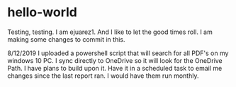# hello-world
Testing, testing.
I am ejuarez1. And I like to let the good times roll. 
I am making some changes to commit in this.

8/12/2019
I uploaded a powershell script that will search for all PDF's on my windows 10 PC. I sync directly to OneDrive so it will look for the OneDrive Path. I have plans to build upon it. Have it in a scheduled task to email me changes since the last report ran. I would have them run monthly. 
